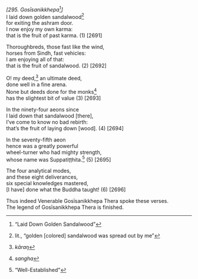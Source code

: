 *\[295. Gosīsanikkhepa*[^1]*\]*  
I laid down golden sandalwood[^2]  
for exiting the ashram door.  
I now enjoy my own karma:  
that is the fruit of past karma. (1) \[2691\]

Thoroughbreds, those fast like the wind,  
horses from Sindh, fast vehicles:  
I am enjoying all of that:  
that is the fruit of sandalwood. (2) \[2692\]

O! my deed,[^3] an ultimate deed,  
done well in a fine arena.  
None but deeds done for the monks[^4]  
has the slightest bit of value (3) \[2693\]

In the ninety-four aeons since  
I laid down that sandalwood \[there\],  
I’ve come to know no bad rebirth:  
that’s the fruit of laying down \[wood\]. (4) \[2694\]

In the seventy-fifth aeon  
hence was a greatly powerful  
wheel-turner who had mighty strength,  
whose name was Suppatiṭṭhita.[^5] (5) \[2695\]

The four analytical modes,  
and these eight deliverances,  
six special knowledges mastered,  
\[I have\] done what the Buddha taught! (6) \[2696\]

Thus indeed Venerable Gosīsanikkhepa Thera spoke these verses.  
The legend of Gosīsanikkhepa Thera is finished.

[^1]: “Laid Down Golden Sandalwood”

[^2]: lit., “golden \[colored\] sandalwood was spread out by me”

[^3]: *kāraŋ*

[^4]: *sangha*

[^5]: “Well-Established"
